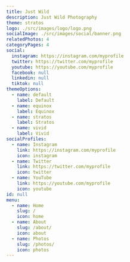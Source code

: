```yaml
---
title: Just Wild
description: Just Wild Photography
theme: stratos
logo: ./src/images/logo/logo.png
socialImage: ./src/images/social/banner.png
relatedPhotos: 4
categoryPages: 4
social:
  instagram: https://instagram.com/myprofile
  twitter: https://twitter.com/myprofile
  youtube: https://youtube.com/myprofile
  facebook: null
  linkedin: null
  tiktok: null
themeOptions:
  - name: default
    label: Default
  - name: equinox
    label: Equinox
  - name: stratos
    label: Stratos
  - name: vivid
    label: Vivid
socialProfiles:
  - name: Instagram
    link: https://instagram.com/myprofile
    icon: instagram
  - name: Twitter
    link: https://twitter.com/myprofile
    icon: twitter
  - name: YouTube
    link: https://youtube.com/myprofile
    icon: youtube
id: null
menu:
  - name: Home
    slug: /
    icon: home
  - name: About
    slug: /about/
    icon: about
  - name: Photos
    slug: /photos/
    icon: photos
---
```

